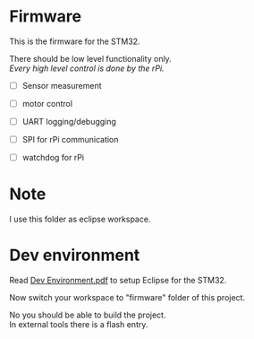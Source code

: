 # Firmware
This is the firmware for the STM32.

There should be low level functionality only.  
*Every high level control is done by the rPi.*
- [ ] Sensor measurement
- [ ] motor control
- [ ] UART logging/debugging
- [ ] SPI for rPi communication
- [ ] watchdog for rPi


# Note
I use this folder as eclipse workspace.

# Dev environment

Read [Dev Environment.pdf](https://raw.githubusercontent.com/janhieber/WaterCtrl/master/firmware/docu/Dev%20Environment.pdf)
to setup Eclipse for the STM32.


Now switch your workspace to "firmware" folder of this project.  

No you should be able to build the project.  
In external tools there is a flash entry.